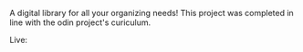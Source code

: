 A digital library for all your organizing needs! This project was completed in line with the odin project's curiculum. 

Live: 
